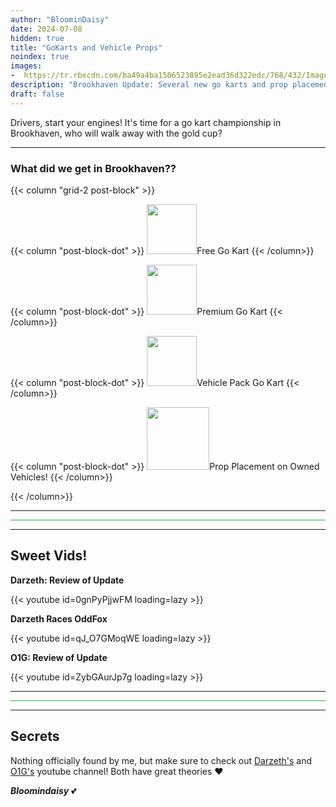 ```yaml
---
author: "BloominDaisy"
date: 2024-07-08
hidden: true
title: "GoKarts and Vehicle Props"
noindex: true
images:
-  https://tr.rbxcdn.com/ba49a4ba1506523895e2ead36d322edc/768/432/Image/Png
description: "Brookhaven Update: Several new go karts and prop placement on owned vehicles"
draft: false
---
```


Drivers, start your engines! It's time for a go kart championship in Brookhaven, who will walk away with the gold cup?

---

### What did we get in Brookhaven??

{{< column "grid-2 post-block" >}}

{{< column "post-block-dot" >}}
<img src="/images/blog/free-gokart.png" loading="lazy" style="width: 80px; height: 80px;">Free Go Kart
{{< /column>}}

{{< column "post-block-dot" >}}
<img src="/images/blog/premium-gokart.png" loading="lazy" style="width: 80px; height: 80px;">Premium Go Kart
{{< /column>}}

{{< column "post-block-dot" >}}
<img src="/images/blog/vehicle-pack-gokart.png" loading="lazy" style="width: 80px; height: 80px;">Vehicle Pack Go Kart
{{< /column>}}

{{< column "post-block-dot" >}}
<img src="/images/blog/vehicle-props.png" loading="lazy" style="width: auto; height: 100px;">Prop Placement on Owned Vehicles!
{{< /column>}}


{{< /column>}}

---

<hr style="background-color: #28b44c" size=8 class="post-block">

---

## Sweet Vids!

<div class="grid-2 post-vid-dot">

**Darzeth: Review of Update** <div class="grid-1">{{< youtube id=0gnPyPjjwFM loading=lazy >}}</div>


**Darzeth Races OddFox** <div class="grid-1">{{< youtube id=qJ_O7GMoqWE loading=lazy >}}</div>


**O1G: Review of Update** <div class="grid-1">{{< youtube id=ZybGAurJp7g loading=lazy >}}</div>
</div>

---

<hr style="background-color: #28b44c" size=8 class="post-block">

---

## Secrets

Nothing officially found by me, but make sure to check out [Darzeth's](https://www.youtube.com/@XdarzethX) and [O1G's](https://www.youtube.com/@Only1Gam3r) youtube channel! Both have great theories :heart:

_**Bloomindaisy**_ <span class="nowrap"><span class="emojify">💕</span>